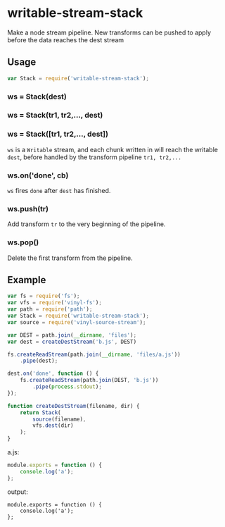 # writable-stream-stack
Make a node stream pipeline. New transforms can be pushed to apply before the data reaches the dest stream

## Usage

```javascript
var Stack = require('writable-stream-stack');
```

### ws = Stack(dest)
### ws = Stack(tr1, tr2,..., dest)
### ws = Stack([tr1, tr2,..., dest])
`ws` is a `Writable` stream, and each chunk written in will reach the writable `dest`, before handled by the transform pipeline `tr1, tr2,...`

### ws.on('done', cb)
`ws` fires `done` after `dest` has finished.

### ws.push(tr)
Add transform `tr` to the very beginning of the pipeline.

### ws.pop()
Delete the first transform from the pipeline.

## Example

```javascript
var fs = require('fs');
var vfs = require('vinyl-fs');
var path = require('path');
var Stack = require('writable-stream-stack');
var source = require('vinyl-source-stream');

var DEST = path.join(__dirname, 'files');
var dest = createDestStream('b.js', DEST)

fs.createReadStream(path.join(__dirname, 'files/a.js'))
    .pipe(dest);

dest.on('done', function () {
    fs.createReadStream(path.join(DEST, 'b.js'))
        .pipe(process.stdout);
});

function createDestStream(filename, dir) {
    return Stack(
        source(filename),
        vfs.dest(dir)
    );
}
```

a.js:

```javascript
module.exports = function () {
    console.log('a');
};
```

output:

```
module.exports = function () {
    console.log('a');
};
```

